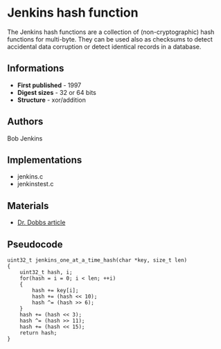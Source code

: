 # Jenkins hash function

The Jenkins hash functions are a collection of (non-cryptographic) hash functions for multi-byte. They can be used also as checksums to detect accidental data corruption or detect identical records in a database.

## Informations

* __First published__ - 1997
* __Digest sizes__ - 32 or 64 bits
* __Structure__ - xor/addition

## Authors

Bob Jenkins

## Implementations

- jenkins.c
- jenkinstest.c

## Materials

- [Dr. Dobbs article](http://www.burtleburtle.net/bob/hash/doobs.html)

## Pseudocode

```
uint32_t jenkins_one_at_a_time_hash(char *key, size_t len)
{
    uint32_t hash, i;
    for(hash = i = 0; i < len; ++i)
    {
        hash += key[i];
        hash += (hash << 10);
        hash ^= (hash >> 6);
    }
    hash += (hash << 3);
    hash ^= (hash >> 11);
    hash += (hash << 15);
    return hash;
}
```